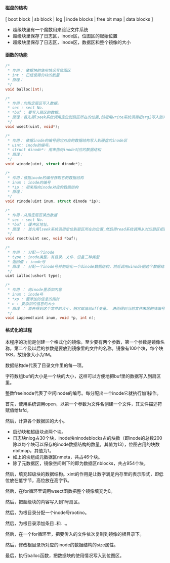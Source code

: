 #### 磁盘的结构

[ boot block | sb block | log | inode blocks | free bit map | data blocks ] 

- 超级块里有一个魔数用来验证文件系统
- 超级块里保存了日志区，inode区，位图区的起始位置
- 超级块里保存了日志区，inode区，数据区和整个镜像的大小

#### 函数的功能

```c
/*
 * 作用： 依据块的使用情况写位图区
 * int : 已经使用的块的数量
 * 原理： 
 */
void balloc(int);                                                       

/*
 * 作用：向指定扇区写入数据。
 * sec : sect No.
 * *buf : 要写入扇区的数据。
 * 原理：首先用lseek系统调用定位到扇区所在的位置,然后用write系统调用把arg2写入到对应扇区。
 */
void wsect(uint, void*);  

/*
 * 作用： 依据inode的编号把它对应的数据结构写入到硬盘的inode区
 * uint: inode的编号。
 * struct dinode*: 用来指向inode对应的数据结构
 * 原理：
 */
void winode(uint, struct dinode*);                                       

/*
 * 作用：依据inode的编号获取它的数据结构
 * inum : inode的编号
 * *ip : 用来指向inode对应的数据结构
 * 原理：
 */
void rinode(uint inum, struct dinode *ip);                               

/*
 * 作用：从指定扇区读出数据
 * sec : sect No.
 * *buf : 缓冲区地址。
 * 原理 ： 首先用lseek系统调用定位到扇区所在的位置,然后用read系统调用从对应扇区把数据读到缓冲区里。
 */
void rsect(uint sec, void *buf);                                         

/*
 * 作用 ： 分配一个inode
 * type : inode类型，有目录、文件、设备三种类型
 * 返回值 : inode号
 * 原理 ： 分配一个inode号并初始化一个dinode数据结构，然后调用winode把这个数据结构写入到inode区里inode号对应的位置。
 */
uint ialloc(ushort type);                                               

/*
 * 作用 ： 向inode里添加内容
 * inum : inode号
 * *xp : 要添加的信息的指针
 * n : 要添加的信息的大小
 * 原理 ： 首先得到这个文件的大小，把它赋值给off变量。 进而得到当前文件末尾的块编号fbn，进而得到分配的块号x。然后以buf为缓冲区，把不大于1个块的内容写入x号块。调整n,off,p的值，并持续循环，直到把所有的内容都写到块里。最后，修改inode的属性，并调用winode把inode的信息再写回磁盘。
 */
void iappend(uint inum, void *p, int n);
```

#### 格式化的过程

本程序的功能是创建一个格式化的镜像。至少要有两个参数，第一个参数是镜像名称，第二个及以后的参数是要放到镜像里的文件的名称。镜像有100个块，每个块1KB，故镜像大小为1M。

数据结构de代表了目录文件里的每一项。

字符数组buf的大小是一个块的大小，这样可以方便地把buf里的数据写入到扇区里。

整数freeinode代表了空闲inode的编号。每分配出一个inode它就执行加1操作。

首先，使用系统调用open，以第一个参数为文件名创建一个文件，其文件描述符赋值给fsfd。

然后，计算各个数据区的大小。

- 启动块和超级块点两个块。
- 日志块nlog占30个块，inode块ninodeblocks占的块数（即inode的总数200除以每个块可以保存的inode数据结构的数量，其值为13），位图占用的块数nbitmap，其值为1。
- 如上的块组成元数据区nmeta，共占46个块。
- 除了元数据区，镜像空间剩下的即为数据区nblocks，共占954个块。

然后，填充超级块的数据结构。xint的作用是让数字满足内存里的表示形式，即低位放在低字节，高位放在高字节。

然后，在for循环里调用wsect函数把整个镜像填充为0。

然后，把超级块的内容写入到1号扇区。

然后，为根目录分配一个inode号rootino。

然后，为根目录添加条目`.`和`..`。

然后，在一个for循环里，把要传入的文件依次复制到镜像的根目录下。

然后，修改根目录所对应的inode的数据结构的size属性。

最后，执行balloc函数，把数据块的使用情况写入到位图区。